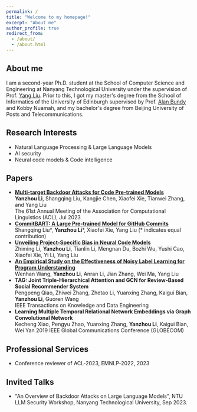 ```yaml
---
permalink: /
title: "Welcome to my homepage!"
excerpt: "About me"
author_profile: true
redirect_from: 
  - /about/
  - /about.html
---
```

## About me
I am a second-year Ph.D. student at the School of Computer Science and Engineering at Nanyang Technological University under the supervision of Prof. [Yang Liu](https://personal.ntu.edu.sg/yangliu/). Prior to this, I got my master's degree from the School of Informatics of the University of Edinburgh supervised by Prof. [Alan Bundy](https://sweb.inf.ed.ac.uk/bundy/) and Kobby Nuamah, and my bachelor's degree from Beijing University of Posts and Telecommunications.

## Research Interests
- Natural Language Processing & Large Language Models
- AI security
- Neural code models & Code intelligence

## Papers
- [**Multi-target Backdoor Attacks for Code Pre-trained Models**](https://arxiv.org/abs/2306.08350)  
  **Yanzhou Li**, Shangqing Liu, Kangjie Chen, Xiaofei Xie, Tianwei Zhang, and Yang Liu  
  The 61st Annual Meeting of the Association for Computational Linguistics (ACL), Jul 2023  
- [**CommitBART: A Large Pre-trained Model for GitHub Commits**](https://arxiv.org/abs/2208.08100)  
   Shangqing Liu*, **Yanzhou Li***, Xiaofei Xie, Yang Liu (* indicates equal contribution)
- [**Unveiling Project-Specific Bias in Neural Code Models**](https://arxiv.org/abs/2201.07381)  
  Zhiming Li, **Yanzhou Li**, Tianlin Li, Mengnan Du, Bozhi Wu, Yushi Cao, Xiaofei Xie, Yi Li, Yang Liu
- [**An Empirical Study on the Effectiveness of Noisy Label Learning for Program Understanding**](https://arxiv.org/abs/2307.08990)  
  Wenhan Wang, **Yanzhou Li**, Anran Li, Jian Zhang, Wei Ma, Yang Liu
- **TAG: Joint Triple-Hierarchical Attention and GCN for Review-Based Social Recommender System**  
  Pengpeng Qiao, Zhiwei Zhang, Zhetao Li, Yuanxing Zhang, Kaigui Bian, **Yanzhou Li**, Guoren Wang  
  IEEE Transactions on Knowledge and Data Engineering  
- **Learning Multiple Temporal Relational Network Embeddings via Graph Convolutional Network**  
  Kecheng Xiao, Pengyu Zhao, Yuanxing Zhang, **Yanzhou Li**, Kaigui Bian, Wei Yan
  2019 IEEE Global Communications Conference (GLOBECOM)  


## Professional Services
- Conference reviewer of ACL-2023, EMNLP-2022, 2023

## Invited Talks
- "An Overview of Backdoor Attacks on Large Language Models", NTU LLM Security Workshop, Nanyang Technological University, Sep 2023.


